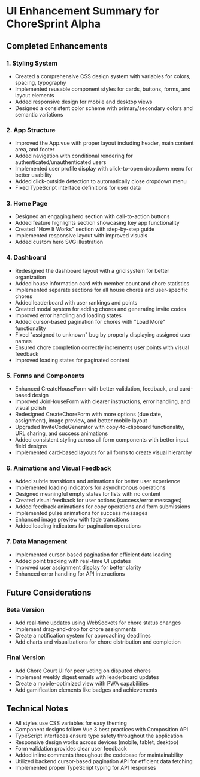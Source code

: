 # UI Enhancement Summary for ChoreSprint Alpha

## Completed Enhancements

### 1. Styling System

- Created a comprehensive CSS design system with variables for colors, spacing, typography
- Implemented reusable component styles for cards, buttons, forms, and layout elements
- Added responsive design for mobile and desktop views
- Designed a consistent color scheme with primary/secondary colors and semantic variations

### 2. App Structure

- Improved the App.vue with proper layout including header, main content area, and footer
- Added navigation with conditional rendering for authenticated/unauthenticated users
- Implemented user profile display with click-to-open dropdown menu for better usability
- Added click-outside detection to automatically close dropdown menu
- Fixed TypeScript interface definitions for user data

### 3. Home Page

- Designed an engaging hero section with call-to-action buttons
- Added feature highlights section showcasing key app functionality
- Created "How It Works" section with step-by-step guide
- Implemented responsive layout with improved visuals
- Added custom hero SVG illustration

### 4. Dashboard

- Redesigned the dashboard layout with a grid system for better organization
- Added house information card with member count and chore statistics
- Implemented separate sections for all house chores and user-specific chores
- Added leaderboard with user rankings and points
- Created modal system for adding chores and generating invite codes
- Improved error handling and loading states
- Added cursor-based pagination for chores with "Load More" functionality
- Fixed "assigned to unknown" bug by properly displaying assigned user names
- Ensured chore completion correctly increments user points with visual feedback
- Improved loading states for paginated content

### 5. Forms and Components

- Enhanced CreateHouseForm with better validation, feedback, and card-based design
- Improved JoinHouseForm with clearer instructions, error handling, and visual polish
- Redesigned CreateChoreForm with more options (due date, assignment), image preview, and better mobile layout
- Upgraded InviteCodeGenerator with copy-to-clipboard functionality, URL sharing, and success animations
- Added consistent styling across all form components with better input field designs
- Implemented card-based layouts for all forms to create visual hierarchy

### 6. Animations and Visual Feedback

- Added subtle transitions and animations for better user experience
- Implemented loading indicators for asynchronous operations
- Designed meaningful empty states for lists with no content
- Created visual feedback for user actions (success/error messages)
- Added feedback animations for copy operations and form submissions
- Implemented pulse animations for success messages
- Enhanced image preview with fade transitions
- Added loading indicators for pagination operations

### 7. Data Management

- Implemented cursor-based pagination for efficient data loading
- Added point tracking with real-time UI updates
- Improved user assignment display for better clarity
- Enhanced error handling for API interactions

## Future Considerations

### Beta Version

- Add real-time updates using WebSockets for chore status changes
- Implement drag-and-drop for chore assignments
- Create a notification system for approaching deadlines
- Add charts and visualizations for chore distribution and completion

### Final Version

- Add Chore Court UI for peer voting on disputed chores
- Implement weekly digest emails with leaderboard updates
- Create a mobile-optimized view with PWA capabilities
- Add gamification elements like badges and achievements

## Technical Notes

- All styles use CSS variables for easy theming
- Component designs follow Vue 3 best practices with Composition API
- TypeScript interfaces ensure type safety throughout the application
- Responsive design works across devices (mobile, tablet, desktop)
- Form validation provides clear user feedback
- Added inline comments throughout the codebase for maintainability
- Utilized backend cursor-based pagination API for efficient data fetching
- Implemented proper TypeScript typing for API responses
